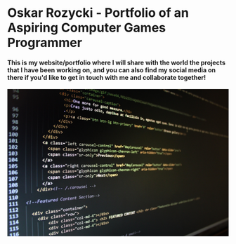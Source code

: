 # Oskar Rozycki - Portfolio of an Aspiring Computer Games Programmer

#### This is my website/portfolio where I will share with the world the __projects__ that I have been working on, and you can also find my **social media** on there if you'd like to get in touch with me and **collaborate** together!


![Image of code](https://github.com/oskar-rozycki/oskar-rozycki.github.io/blob/main/images/coding.jpg)
